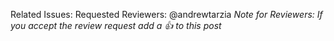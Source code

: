 Related Issues: <!-- Add related issues here, e.g. #121 #341 -->
Requested Reviewers: @andrewtarzia <!-- Add other reviewers here -->
*Note for Reviewers: If you accept the review request add a :+1: to this post*

<!--
Talk about what a user would see (a big, a new feature) and what
user goals weren't being met. If the commit fixes a bug, describe how
the bug was discovered and steps to reproduce it, unless this is
already covered by the related issues. If this is a bug fix, what was
the mistake in the application logic? Be precise. Act like a detective
and report your findings.
-->

<!--
Why did you make the change this way? What other ways did you consider
but reject? Explain how amazing your work is.
-->

<!--
What risks are associated with making the changes in the commit? Will
anything else break? Are the changes backwards-compatible? Is there
any "tech debt"?
-->

<!--
Explain the source code changes. Changes that are fully explained in
code comments or the above paragraphs don't need to be repeated here.
Use bullet points, e.g.

* `src/stk/molecular/atoms/atom.py:Atom.get_id()`: The method
  parameters were updated because <some reason>. The places where
  the method was called were also updated.
-->

<!--
Give evidence that the commit works. Did you visually inspect any
changes to molecular structures yourself?
-->

<!--
The suggested PR outline is taken from
https://joshuatauberer.medium.com/write-joyous-git-commit-messages-2f98891114c4
-->